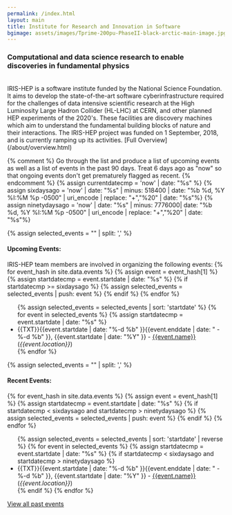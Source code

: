 ```yaml
---
permalink: /index.html
layout: main
title: Institute for Research and Innovation in Software
bgimage: assets/images/Tprime-200pu-PhaseII-black-arctic-main-image.jpg
---
```

<h3>Computational and data science research to enable discoveries in fundamental physics</h3>
<br>
IRIS-HEP is a software institute funded by the National Science Foundation. It aims to develop the state-of-the-art software cyberinfrastructure required for the challenges of data intensive scientific research at the High Luminosity Large Hadron Collider (HL-LHC) at CERN, and other planned HEP experiments of the 2020's. These facilities are discovery machines which aim to understand the fundamental building blocks of nature and their interactions. The IRIS-HEP project was funded on 1 September, 2018, and is currently ramping up its activities. [Full Overview](/about/overview.html)

{% comment %}
Go through the list and produce a list of upcoming events as well as a 
list of events in the past 90 days. Treat 6 days ago as "now" so that
ongoing events don't get prematurely flagged as recent.
{% endcomment %}
{% assign currentdatecmp = 'now' | date: "%s" %}
{% assign sixdaysago = 'now' | date: "%s" | minus: 518400 | date: "%b %d, %Y %I:%M %p -0500" | uri_encode | replace: "+","%20" | date: "%s"%}
{% assign ninetydaysago = 'now' | date: "%s" | minus: 7776000| date: "%b %d, %Y %I:%M %p -0500" | uri_encode | replace: "+","%20" | date: "%s"%}


{% assign selected_events = "" | split: ',' %}
<h4>Upcoming Events:</h4>
IRIS-HEP team members are involved in organizing the following events:
{% for event_hash in site.data.events %}
  {% assign event = event_hash[1] %}
  {% assign startdatecmp = event.startdate | date: "%s" %}
  {% if startdatecmp >= sixdaysago %} 
     {% assign selected_events = selected_events | push: event %}
  {% endif %}
{% endfor %}

<ul>
{% assign selected_events = selected_events | sort: 'startdate' %}
{% for event in selected_events %}
  {% assign startdatecmp = event.startdate | date: "%s" %}
  <li> {{TXT}}{{event.startdate | date: "%-d %b" }}{{event.enddate | date: " - %-d %b" }}, {{event.startdate | date: "%Y" }} - <a href="{{event.meetingurl}}">{{event.name}}</a> (<i>{{event.location}}</i>)</li>
{% endfor %}
</ul>


{% assign selected_events = "" | split: ',' %}
<h4>Recent Events:</h4>
{% for event_hash in site.data.events  %}
  {% assign event = event_hash[1] %}
  {% assign startdatecmp = event.startdate | date: "%s" %}
  {% if startdatecmp < sixdaysago and startdatecmp > ninetydaysago %}
     {% assign selected_events = selected_events | push: event %}
  {% endif %}
{% endfor %}

<ul>
{% assign selected_events = selected_events | sort: 'startdate' | reverse %}
{% for event in selected_events  %}
  {% assign startdatecmp = event.startdate | date: "%s" %}
  {% if startdatecmp < sixdaysago and startdatecmp > ninetydaysago %}
  <li> {{TXT}}{{event.startdate | date: "%-d %b" }}{{event.enddate | date: " - %-d %b" }}, {{event.startdate | date: "%Y" }} - <a href="{{event.meetingurl}}">{{event.name}}</a> (<i>{{event.location}}</i>)</li>
  {% endif %}
{% endfor %}
</ul>


<a href="/events.html">View all past events</a>
<br><br>

